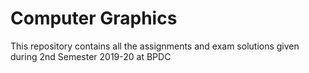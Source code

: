 # Computer Graphics
This repository contains all the assignments and exam solutions given during 2nd Semester 2019-20 at BPDC

